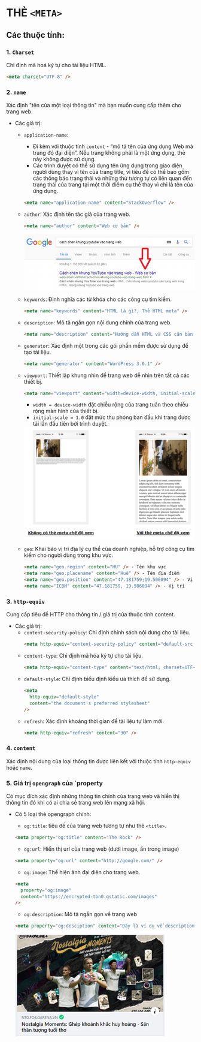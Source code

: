 # THẺ `<META>`

## Các thuộc tính:

### 1. `Charset`

Chỉ định mã hoá ký tự cho tài liệu HTML.

```html
<meta charset="UTF-8" />
```

### 2. `name`

Xác định "tên của một loại thông tin" mà bạn muốn cung cấp thêm cho trang web.

- Các giá trị:

  - `application-name`:

    - Đi kèm với thuộc tính `content` - “mô tả tên của ứng dụng Web mà trang đó đại diện”. Nếu trang không phải là một ứng dụng, thẻ này không được sử dụng.
    - Các trình duyệt có thể sử dụng tên ứng dụng trong giao diện người dùng thay vì tên của trang title, vì tiêu đề có thể bao gồm các thông báo trạng thái và những thứ tương tự có liên quan đến trạng thái của trang tại một thời điểm cụ thể thay vì chỉ là tên của ứng dụng.

    ```html
    <meta name="application-name" content="StackOverflow" />
    ```

  - `author`: Xác định tên tác giả của trang web.

    ```html
    <meta name="author" content="Web cơ bản" />
    ```

    <img src="./author.png" alt="author" width="600"/>

  - `keywords`: Định nghĩa các từ khóa cho các công cụ tìm kiếm.
    ```html
    <meta name="keywords" content="HTML là gì?, Thẻ HTML meta" />
    ```
  - `description`: Mô tả ngắn gọn nội dung chính của trang web.
    ```html
    <meta name="description" content="Hướng dẫn HTML và CSS căn bản " />
    ```
  - `generator`: Xác định một trong các gói phần mềm được sử dụng để tạo tài liệu.
    ```html
    <meta name="generator" content="WordPress 3.0.1" />
    ```
  - `viewport`: Thiết lập khung nhìn để trang web dễ nhìn trên tất cả các thiết bị.

    ```html
    <meta name="viewport" content="width=device-width, initial-scale=1.0" />
    ```

    - `width = device-width` đặt chiều rộng của trang tuân theo chiều rộng màn hình của thiết bị.
    - `initial-scale = 1.0` đặt mức thu phóng ban đầu khi trang được tải lần đầu tiên bởi trình duyệt.

    <img src="./viewport.png" alt="viewport" width="600" height="300"/>

  - `geo`: Khai báo vị trí địa lý cụ thể của doanh nghiệp, hỗ trợ công cụ tìm kiếm cho người dùng trong khu vực.
    ```html
    <meta name="geo.region" content="HU" /> - Tên khu vực
    <meta name="geo.placename" content="Huế" /> - Tên địa điểm
    <meta name="geo.position" content="47.181759;19.506094" /> - Vị trí
    <meta name="ICBM" content="47.181759, 19.506094" /> - Vị trí
    ```

### 3. `http-equiv`

Cung cấp tiêu đề HTTP cho thông tin / giá trị của thuộc tính content.

- Các giá trị:
  - `content-security-policy`: Chỉ định chính sách nội dung cho tài liệu.
    ```html
    <meta http-equiv="content-security-policy" content="default-src 'self'" />
    ```
  - `content-type`: Chỉ định mã hóa ký tự cho tài liệu.
    ```html
    <meta http-equiv="content-type" content="text/html; charset=UTF-8" />
    ```
  - `default-style`: Chỉ định biểu định kiểu ưa thích để sử dụng.
    ```html
    <meta
      http-equiv="default-style"
      content="the document's preferred stylesheet"
    />
    ```
  - `refresh`: Xác định khoảng thời gian để tài liệu tự làm mới.
    ```html
    <meta http-equiv="refresh" content="30" />
    ```

### 4. `content`

Xác định nội dung của loại thông tin được liên kết với thuộc tính `http-equiv` hoặc `name`.

### 5. Giá trị `opengraph` của `property

Có mục đích xác định những thông tin chính của trang web và hiển thị thông tin đó khi có ai chia sẻ trang web lên mạng xã hội.

- Có 5 loại thẻ opengraph chính:

  - `og:title`: tiêu đề của trang web tương tự như thẻ `<title>`.

  ```html
  <meta property="og:title" content="The Rock" />
  ```

  - `og:url`: Hiển thị url của trang web (dưới image, ẩn trong image)

  ```html
  <meta property="og:url" content="http://google.com/" />
  ```

  - `og:image`: Thể hiện ảnh đại diện cho trang web.

  ```html
  <meta
    property="og:image"
    content="https://encrypted-tbn0.gstatic.com/images"
  />
  ```

  - `og:description`: Mô tả ngắn gọn về trang web

  ```html
  <meta property="og:desciption" content="Đây là ví dụ về description" />
  ```

    <img src="./opengraph.png" alt="viewport" width="400"/>
